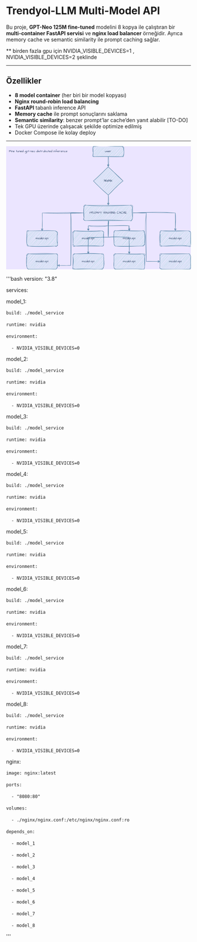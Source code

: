 # Trendyol-LLM Multi-Model API

Bu proje, **GPT-Neo 125M fine-tuned** modelini 8 kopya ile çalıştıran bir **multi-container FastAPI servisi** ve **nginx load balancer** örneğidir. Ayrıca memory cache ve semantic similarity ile prompt caching sağlar.

** birden fazla gpu için NVIDIA_VISIBLE_DEVICES=1 , NVIDIA_VISIBLE_DEVICES=2 şeklinde

---

## Özellikler

- **8 model container** (her biri bir model kopyası)
- **Nginx round-robin load balancing**
- **FastAPI** tabanlı inference API
- **Memory cache** ile prompt sonuçlarını saklama
- **Semantic similarity**: benzer prompt’lar cache’den yanıt alabilir [TO-DO]
- Tek GPU üzerinde çalışacak şekilde optimize edilmiş
- Docker Compose ile kolay deploy
---

![ARCHITECTURE](docs/Arch.png)

'''bash 
version: "3.8"

services:

  model_1:

    build: ./model_service

    runtime: nvidia

    environment:

      - NVIDIA_VISIBLE_DEVICES=0

  model_2:

    build: ./model_service

    runtime: nvidia

    environment:

      - NVIDIA_VISIBLE_DEVICES=0

  model_3:

    build: ./model_service

    runtime: nvidia

    environment:

      - NVIDIA_VISIBLE_DEVICES=0

  model_4:

    build: ./model_service

    runtime: nvidia

    environment:

      - NVIDIA_VISIBLE_DEVICES=0

  model_5:

    build: ./model_service

    runtime: nvidia

    environment:

      - NVIDIA_VISIBLE_DEVICES=0

  model_6:

    build: ./model_service

    runtime: nvidia

    environment:

      - NVIDIA_VISIBLE_DEVICES=0

  model_7:

    build: ./model_service

    runtime: nvidia

    environment:

      - NVIDIA_VISIBLE_DEVICES=0

  model_8:

    build: ./model_service

    runtime: nvidia

    environment:

      - NVIDIA_VISIBLE_DEVICES=0

  nginx:

    image: nginx:latest

    ports:

      - "8080:80"

    volumes:

      - ./nginx/nginx.conf:/etc/nginx/nginx.conf:ro

    depends_on:

      - model_1

      - model_2

      - model_3

      - model_4

      - model_5

      - model_6

      - model_7

      - model_8
'''

